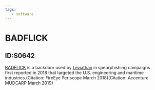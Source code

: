 ```yaml
---
tags:
   - software
---
```

# BADFLICK
## ID:S0642
[BADFLICK](software/S0642) is a backdoor used by [Leviathan](groups/G0065) in spearphishing campaigns first reported in 2018 that targeted the U.S. engineering and maritime industries.(Citation: FireEye Periscope March 2018)(Citation: Accenture MUDCARP March 2019)
